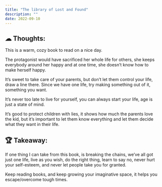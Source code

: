 ```yaml
---
title: "The library of Lost and Found"
description: ""
date: 2022-09-10
---
```


## ☁ Thoughts:

This is a warm, cozy book to read on a nice day.

The protagonist would have sacrificed her whole life for others, she keeps everybody around her happy and at one time, she doesn’t know how to make herself happy.

It’s sweet to take care of your parents, but don’t let them control your life, draw a line there. Since we have one life, try making something out of it, something you want.

It’s never too late to live for yourself, you can always start your life, age is just a state of mind.

It’s good to protect children with lies, it shows how much the parents love the kid, but it’s important to let them know everything and let them decide what they want in their life.



## 🏆 Takeaway:

If one thing I can take from this book, is breaking the chains, we’ve all got just one life, live as you wish, do the right thing, learn to say no, never hurt your self-esteem, and never let people take you for granted.

Keep reading books, and keep growing your imaginative space, it helps you escape/overcome tough times.
